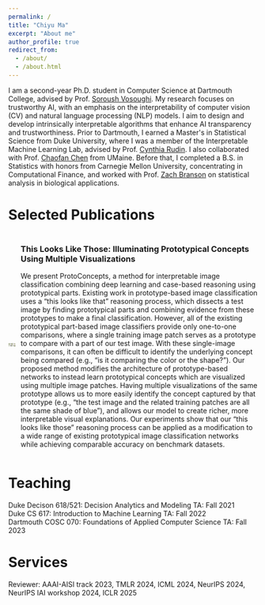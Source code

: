 ```yaml
---
permalink: /
title: "Chiyu Ma"
excerpt: "About me"
author_profile: true
redirect_from: 
  - /about/
  - /about.html
---
```


I am a second-year Ph.D. student in Computer Science at Dartmouth College, advised by Prof. [Soroush Vosoughi](https://www.cs.dartmouth.edu/~soroush//). My research focuses on trustworthy AI, with an emphasis on the interpretability of computer vision (CV) and natural language processing (NLP) models. I aim to design and develop intrinsically interpretable algorithms that enhance AI transparency and trustworthiness.
Prior to Dartmouth, I earned a Master's in Statistical Science from Duke University, where I was a member of the Interpretable Machine Learning Lab, advised by Prof. [Cynthia Rudin](https://users.cs.duke.edu/~cynthia/). I also collaborated with Prof. [Chaofan Chen](https://umaine.edu/scis/people/chaofan-chen/) from UMaine. Before that, I completed a B.S. in Statistics with honors from Carnegie Mellon University, concentrating in Computational Finance, and worked with Prof. [Zach Branson](https://sites.google.com/site/zjbranson/) on statistical analysis in biological applications.


Selected Publications
======
<div style="display: flex; align-items: center;">
    <div style="margin-right: 10px;">
        <img src="images/this_look_like_those_demo.png" alt="description" width="300"/>
    </div>
    <div>
        <h3>This Looks Like Those: Illuminating Prototypical Concepts Using Multiple Visualizations</h3>
        <p>We present ProtoConcepts, a method for interpretable image classification combining deep learning and case-based reasoning using prototypical parts. Existing
work in prototype-based image classification uses a “this looks like that” reasoning
process, which dissects a test image by finding prototypical parts and combining
evidence from these prototypes to make a final classification. However, all of the
existing prototypical part-based image classifiers provide only one-to-one comparisons, where a single training image patch serves as a prototype to compare with a
part of our test image. With these single-image comparisons, it can often be difficult
to identify the underlying concept being compared (e.g., “is it comparing the color
or the shape?”). Our proposed method modifies the architecture of prototype-based
networks to instead learn prototypical concepts which are visualized using multiple
image patches. Having multiple visualizations of the same prototype allows us to
more easily identify the concept captured by that prototype (e.g., “the test image
and the related training patches are all the same shade of blue”), and allows our
model to create richer, more interpretable visual explanations. Our experiments
show that our “this looks like those” reasoning process can be applied as a modification to a wide range of existing prototypical image classification networks while
achieving comparable accuracy on benchmark datasets.</p>
    </div>
</div>

Teaching
======
Duke Decison 618/521: Decision Analytics and Modeling TA: Fall 2021 <br>
Duke CS 617: Introduction to Machine Learning TA: Fall 2022 <br>
Dartmouth COSC 070: Foundations of Applied Computer Science TA: Fall 2023 <br>


Services
======
Reviewer: AAAI-AISI track 2023, TMLR 2024, ICML 2024, NeurIPS 2024, NeurIPS IAI workshop 2024, ICLR 2025 
